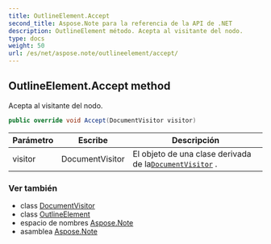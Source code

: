```yaml
---
title: OutlineElement.Accept
second_title: Aspose.Note para la referencia de la API de .NET
description: OutlineElement método. Acepta al visitante del nodo.
type: docs
weight: 50
url: /es/net/aspose.note/outlineelement/accept/
---
```

## OutlineElement.Accept method

Acepta al visitante del nodo.

```csharp
public override void Accept(DocumentVisitor visitor)
```

| Parámetro | Escribe | Descripción |
| --- | --- | --- |
| visitor | DocumentVisitor | El objeto de una clase derivada de la[`DocumentVisitor`](../../documentvisitor/) . |

### Ver también

* class [DocumentVisitor](../../documentvisitor/)
* class [OutlineElement](../)
* espacio de nombres [Aspose.Note](../../outlineelement/)
* asamblea [Aspose.Note](../../../)


